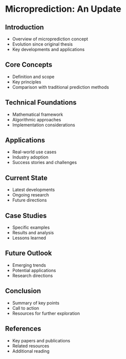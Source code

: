# Microprediction: An Update

## Introduction
- Overview of microprediction concept
- Evolution since original thesis
- Key developments and applications

## Core Concepts
- Definition and scope
- Key principles
- Comparison with traditional prediction methods

## Technical Foundations
- Mathematical framework
- Algorithmic approaches
- Implementation considerations

## Applications
- Real-world use cases
- Industry adoption
- Success stories and challenges

## Current State
- Latest developments
- Ongoing research
- Future directions

## Case Studies
- Specific examples
- Results and analysis
- Lessons learned

## Future Outlook
- Emerging trends
- Potential applications
- Research directions

## Conclusion
- Summary of key points
- Call to action
- Resources for further exploration

## References
- Key papers and publications
- Related resources
- Additional reading 